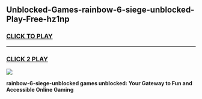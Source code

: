 
## Unblocked-Games-rainbow-6-siege-unblocked-Play-Free-hz1np
<h3>
<a href="https://premium76.site?title=rainbow-6-siege-unblocked&ref=23A">CLICK TO PLAY</a></h3>
<hr>

<h3>
<a href="https://premium76.site?title=rainbow-6-siege-unblocked&ref=23A">CLICK 2 PLAY</a>
  
</h3>

<a href="https://premium76.site?title=rainbow-6-siege-unblocked&ref=23A"><img src="https://clearcache.store/games.png"></a>


**rainbow-6-siege-unblocked games unblocked: Your Gateway to Fun and Accessible Online Gaming**
